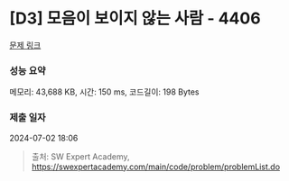 # [D3] 모음이 보이지 않는 사람 - 4406 

[문제 링크](https://swexpertacademy.com/main/code/problem/problemDetail.do?contestProbId=AWNcD_66pUEDFAV8) 

### 성능 요약

메모리: 43,688 KB, 시간: 150 ms, 코드길이: 198 Bytes

### 제출 일자

2024-07-02 18:06



> 출처: SW Expert Academy, https://swexpertacademy.com/main/code/problem/problemList.do
